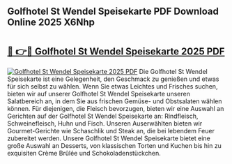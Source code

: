 ## Golfhotel St Wendel Speisekarte PDF Download Online 2025 X6Nhp

# <h2><a href="http://gc8n2m.nevu.top/?p=Golfhotel+St+Wendel+Speisekarte">🔗 👉🔴 Golfhotel St Wendel Speisekarte 2025 PDF</a></h2>

[![Golfhotel St Wendel Speisekarte 2025 PDF](https://i.imgur.com/dBaPXMq.png)](http://gc8n2m.nevu.top/?p=Golfhotel+St+Wendel+Speisekarte)
Die Golfhotel St Wendel Speisekarte ist eine Gelegenheit, den Geschmack zu genießen und etwas für sich selbst zu wählen. Wenn Sie etwas Leichtes und Frisches suchen, bieten wir auf unserer Golfhotel St Wendel Speisekarte unseren Salatbereich an, in dem Sie aus frischen Gemüse- und Obstsalaten wählen können. Für diejenigen, die Fleisch bevorzugen, bieten wir eine Auswahl an Gerichten auf der Golfhotel St Wendel Speisekarte an: Rindfleisch, Schweinefleisch, Huhn und Fisch. Unseren Auserwählten bieten wir Gourmet-Gerichte wie Schaschlik und Steak an, die bei lebendem Feuer zubereitet werden. Unsere Golfhotel St Wendel Speisekarte bietet eine große Auswahl an Desserts, von klassischen Torten und Kuchen bis hin zu exquisiten Crème Brûlée und Schokoladenstückchen.
